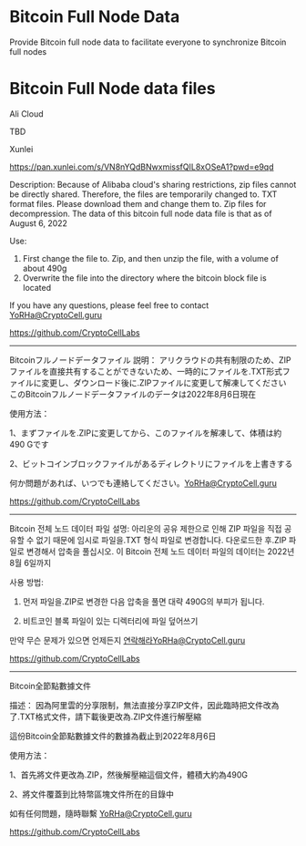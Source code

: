 # Bitcoin Full Node Data
Provide Bitcoin full node data to facilitate everyone to synchronize Bitcoin full nodes



# Bitcoin Full Node data files

Ali Cloud

TBD

Xunlei

https://pan.xunlei.com/s/VN8nYQdBNwxmissfQIL8xOSeA1?pwd=e9qd

Description:
Because of Alibaba cloud's sharing restrictions, zip files cannot be directly shared. 
Therefore, the files are temporarily changed to. TXT format files. 
Please download them and change them to. Zip files for decompression.
The data of this bitcoin full node data file is that as of August 6, 2022

Use:
1. First change the file to. Zip, and then unzip the file, with a volume of about 490g
2. Overwrite the file into the directory where the bitcoin block file is located

If you have any questions, please feel free to contact YoRHa@CryptoCell.guru

https://github.com/CryptoCellLabs

-------
Bitcoinフルノードデータファイル
説明：
アリクラウドの共有制限のため、ZIPファイルを直接共有することができないため、一時的にファイルを.TXT形式ファイルに変更し、ダウンロード後に.ZIPファイルに変更して解凍してください
このBitcoinフルノードデータファイルのデータは2022年8月6日現在

使用方法：

1、まずファイルを.ZIPに変更してから、このファイルを解凍して、体積は約490 Gです

2、ビットコインブロックファイルがあるディレクトリにファイルを上書きする

何か問題があれば、いつでも連絡してください。YoRHa@CryptoCell.guru

https://github.com/CryptoCellLabs

-------
Bitcoin 전체 노드 데이터 파일
설명:
아리운의 공유 제한으로 인해 ZIP 파일을 직접 공유할 수 없기 때문에 임시로 파일을.TXT 형식 파일로 변경합니다. 다운로드한 후.ZIP 파일로 변경해서 압축을 풀십시오.
이 Bitcoin 전체 노드 데이터 파일의 데이터는 2022년 8월 6일까지

사용 방법:

1. 먼저 파일을.ZIP로 변경한 다음 압축을 풀면 대략 490G의 부피가 됩니다.

2. 비트코인 블록 파일이 있는 디렉터리에 파일 덮어쓰기

만약 무슨 문제가 있으면 언제든지 연락해라YoRHa@CryptoCell.guru

https://github.com/CryptoCellLabs

-------

Bitcoin全節點數據文件

描述：
因為阿里雲的分享限制，無法直接分享ZIP文件，因此臨時把文件改為了.TXT格式文件，請下載後更改為.ZIP文件進行解壓縮

這份Bitcoin全節點數據文件的數據為截止到2022年8月6日


使用方法：

1、首先將文件更改為.ZIP，然後解壓縮這個文件，體積大約為490G

2、將文件覆蓋到比特幣區塊文件所在的目錄中


如有任何問題，隨時聯繫  YoRHa@CryptoCell.guru

https://github.com/CryptoCellLabs
